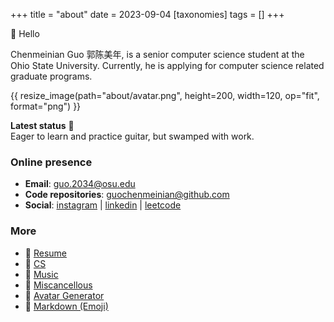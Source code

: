 +++
title = "about"
date = 2023-09-04
[taxonomies]
tags = []
+++


👋 Hello 

Chenmeinian Guo 郭陈美年, is a senior computer science student at the Ohio State University. Currently, he is applying for computer science related graduate programs.

{{ resize_image(path="about/avatar.png", height=200, width=120, op="fit", format="png") }}


**Latest status** 🎸 \
Eager to learn and practice guitar, but swamped with work.


### Online presence
- **Email**: guo.2034@osu.edu
- **Code repositories**: [guochenmeinian@github.com](https://github.com/guochenmeinian)
- **Social**: [instagram](https://www.instagram.com/__arist/) | [linkedin](www.linkedin.com/in/chenmeinianguo) | [leetcode](https://leetcode.com/guochenmeinian/)
  

### More
- 🔗 [Resume](/resume)
- 📰 [CS](/blogs/cs-resources/) 
- 🎼 [Music](/blogs/music-resources/)
- 📃 [Miscancellous](/blogs/miscancellous/)
- 🐩 [Avatar Generator](https://txstc55.github.io/simple-avatar/)
- 📝 [Markdown (Emoji)](https://gist.github.com/rxaviers/7360908)


